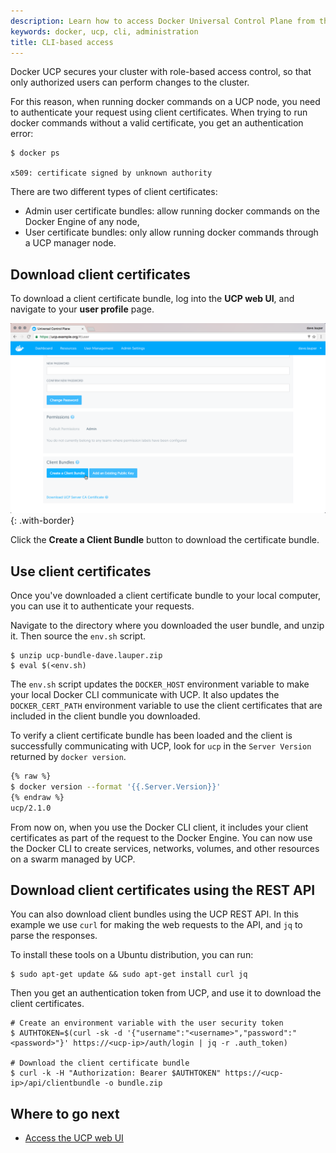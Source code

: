 ```yaml
---
description: Learn how to access Docker Universal Control Plane from the CLI.
keywords: docker, ucp, cli, administration
title: CLI-based access
---
```


Docker UCP secures your cluster with role-based access control, so that only
authorized users can perform changes to the cluster.

For this reason, when running docker commands on a UCP node, you need to
authenticate your request using client certificates. When trying to run docker
commands without a valid certificate, you get an authentication error:

```none
$ docker ps

x509: certificate signed by unknown authority
```

There are two different types of client certificates:

* Admin user certificate bundles: allow running docker commands on the
Docker Engine of any node,
* User certificate bundles: only allow running docker commands through a UCP
manager node.

## Download client certificates

To download a client certificate bundle, log into the **UCP web UI**, and
navigate to your **user profile** page.

![](../../images/cli-based-access-1.png){: .with-border}

Click the **Create a Client Bundle** button to download the certificate bundle.


## Use client certificates

Once you've downloaded a client certificate bundle to your local computer, you
can use it to authenticate your requests.

Navigate to the directory where you downloaded the user bundle, and unzip it.
Then source the `env.sh` script.

```none
$ unzip ucp-bundle-dave.lauper.zip
$ eval $(<env.sh)
```

The `env.sh` script updates the `DOCKER_HOST` environment variable to make your
local Docker CLI communicate with UCP. It also updates the `DOCKER_CERT_PATH`
environment variable to use the client certificates that are included in the
client bundle you downloaded.

To verify a client certificate bundle has been loaded and the client is
successfully communicating with UCP, look for `ucp` in the `Server Version`
returned by `docker version`.

```bash
{% raw %}
$ docker version --format '{{.Server.Version}}'
{% endraw %}
ucp/2.1.0
```

From now on, when you use the Docker CLI client, it includes your client
certificates as part of the request to the Docker Engine.
You can now use the Docker CLI to create services, networks, volumes, and other
resources on a swarm managed by UCP.

## Download client certificates using the REST API

You can also download client bundles using the UCP REST API. In
this example we use `curl` for making the web requests to the API, and
`jq` to parse the responses.

To install these tools on a Ubuntu distribution, you can run:

```none
$ sudo apt-get update && sudo apt-get install curl jq
```

Then you get an authentication token from UCP, and use it to download the
client certificates.

```none
# Create an environment variable with the user security token
$ AUTHTOKEN=$(curl -sk -d '{"username":"<username>","password":"<password>"}' https://<ucp-ip>/auth/login | jq -r .auth_token)

# Download the client certificate bundle
$ curl -k -H "Authorization: Bearer $AUTHTOKEN" https://<ucp-ip>/api/clientbundle -o bundle.zip
```

## Where to go next

* [Access the UCP web UI](index.md)
